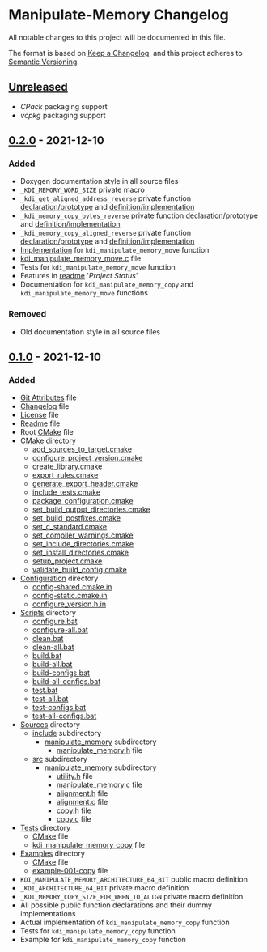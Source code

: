 # Manipulate-Memory Changelog

All notable changes to this project will be documented in this file.

The format is based on [Keep a Changelog](https://keepachangelog.com/en/1.0.0/), and this project adheres to
[Semantic Versioning](https://semver.org/).

## [Unreleased](https://github.com/KumarjitDas/Manipulate-Memory/compare/v0.2.0...HEAD)

- *CPack* packaging support
- *vcpkg* packaging support

## [0.2.0](https://github.com/KumarjitDas/Manipulate-Memory/compare/v0.1.0...v0.2.0) - 2021-12-10

### Added

- Doxygen documentation style in all source files
- `_KDI_MEMORY_WORD_SIZE` private macro
- `_kdi_get_aligned_address_reverse` private function
  [declaration/prototype](https://github.com/KumarjitDas/Manipulate-Memory/blob/v0.2.0/Sources/src/manipulate_memory/alignment.h)
  and
  [definition/implementation](https://github.com/KumarjitDas/Manipulate-Memory/blob/v0.2.0/Sources/src/manipulate_memory/alignment.c)
- `_kdi_memory_copy_bytes_reverse` private function
  [declaration/prototype](https://github.com/KumarjitDas/Manipulate-Memory/blob/v0.2.0/Sources/src/manipulate_memory/alignment.h)
  and
  [definition/implementation](https://github.com/KumarjitDas/Manipulate-Memory/blob/v0.2.0/Sources/src/manipulate_memory/alignment.c)
- `_kdi_memory_copy_aligned_reverse` private function
  [declaration/prototype](https://github.com/KumarjitDas/Manipulate-Memory/blob/v0.2.0/Sources/src/manipulate_memory/copy.h)
  and
  [definition/implementation](https://github.com/KumarjitDas/Manipulate-Memory/blob/v0.2.0/Sources/src/manipulate_memory/copy.c)
- [Implementation](https://github.com/KumarjitDas/Manipulate-Memory/blob/v0.2.0/Sources/src/manipulate_memory/manipulate_memory.c)
  for `kdi_manipulate_memory_move` function
- [kdi_manipulate_memory_move.c](https://github.com/KumarjitDas/Manipulate-Memory/blob/v0.2.0/Tests/kdi_manipulate_memory_move.c)
  file
- Tests for `kdi_manipulate_memory_move` function
- Features in [readme](https://github.com/KumarjitDas/Manipulate-Memory/blob/v0.2.0/README.md#project-status)
  '*Project Status*'
- Documentation for `kdi_manipulate_memory_copy` and `kdi_manipulate_memory_move` functions

### Removed

- Old documentation style in all source files

## [0.1.0](https://github.com/KumarjitDas/Manipulate-Memory/releases/tag/v0.1.0) - 2021-12-10

### Added

- [Git Attributes](https://github.com/KumarjitDas/Manipulate-Memory/blob/v0.1.0/.gitattributes) file
- [Changelog](https://github.com/KumarjitDas/Manipulate-Memory/blob/v0.1.0/CHANGELOG.md) file
- [License](https://github.com/KumarjitDas/Manipulate-Memory/blob/v0.1.0/LICENSE.txt) file
- [Readme](https://github.com/KumarjitDas/Manipulate-Memory/blob/v0.1.0/README.md) file
- Root [CMake](https://github.com/KumarjitDas/Manipulate-Memory/blob/v0.1.0/CMakeLists.txt) file
- [CMake](https://github.com/KumarjitDas/Manipulate-Memory/tree/v0.1.0/CMake) directory
  - [add_sources_to_target.cmake](https://github.com/KumarjitDas/Manipulate-Memory/blob/v0.1.0/CMake/add_sources_to_target.cmake)
  - [configure_project_version.cmake](https://github.com/KumarjitDas/Manipulate-Memory/blob/v0.1.0/CMake/configure_project_version.cmake)
  - [create_library.cmake](https://github.com/KumarjitDas/Manipulate-Memory/blob/v0.1.0/CMake/create_library.cmake)
  - [export_rules.cmake](https://github.com/KumarjitDas/Manipulate-Memory/blob/v0.1.0/CMake/export_rules.cmake)
  - [generate_export_header.cmake](https://github.com/KumarjitDas/Manipulate-Memory/blob/v0.1.0/CMake/generate_export_header.cmake)
  - [include_tests.cmake](https://github.com/KumarjitDas/Manipulate-Memory/blob/v0.1.0/CMake/include_tests.cmake)
  - [package_configuration.cmake](https://github.com/KumarjitDas/Manipulate-Memory/blob/v0.1.0/CMake/package_configuration.cmake)
  - [set_build_output_directories.cmake](https://github.com/KumarjitDas/Manipulate-Memory/blob/v0.1.0/CMake/set_build_output_directories.cmake)
  - [set_build_postfixes.cmake](https://github.com/KumarjitDas/Manipulate-Memory/blob/v0.1.0/CMake/set_build_postfixes.cmake)
  - [set_c_standard.cmake](https://github.com/KumarjitDas/Manipulate-Memory/blob/v0.1.0/CMake/set_c_standard.cmake)
  - [set_compiler_warnings.cmake](https://github.com/KumarjitDas/Manipulate-Memory/blob/v0.1.0/CMake/set_compiler_warnings.cmake)
  - [set_include_directories.cmake](https://github.com/KumarjitDas/Manipulate-Memory/blob/v0.1.0/CMake/set_include_directories.cmake)
  - [set_install_directories.cmake](https://github.com/KumarjitDas/Manipulate-Memory/blob/v0.1.0/CMake/set_install_directories.cmake)
  - [setup_project.cmake](https://github.com/KumarjitDas/Manipulate-Memory/blob/v0.1.0/CMake/setup_project.cmake)
  - [validate_build_config.cmake](https://github.com/KumarjitDas/Manipulate-Memory/blob/v0.1.0/CMake/validate_build_config.cmake)
- [Configuration](https://github.com/KumarjitDas/Manipulate-Memory/tree/v0.1.0/Configuration) directory
  - [config-shared.cmake.in](https://github.com/KumarjitDas/Manipulate-Memory/blob/v0.1.0/Configuration/config-shared.cmake.in)
  - [config-static.cmake.in](https://github.com/KumarjitDas/Manipulate-Memory/blob/v0.1.0/Configuration/config-static.cmake.in)
  - [configure_version.h.in](https://github.com/KumarjitDas/Manipulate-Memory/blob/v0.1.0/Configuration/configure_version.h.in)
- [Scripts](https://github.com/KumarjitDas/Manipulate-Memory/tree/v0.1.0/Scripts) directory
  - [configure.bat](https://github.com/KumarjitDas/Manipulate-Memory/blob/v0.1.0/Scripts/configure.bat)
  - [configure-all.bat](https://github.com/KumarjitDas/Manipulate-Memory/blob/v0.1.0/Scripts/configure-all.bat)
  - [clean.bat](https://github.com/KumarjitDas/Manipulate-Memory/blob/v0.1.0/Scripts/clean.bat)
  - [clean-all.bat](https://github.com/KumarjitDas/Manipulate-Memory/blob/v0.1.0/Scripts/clean-all.bat)
  - [build.bat](https://github.com/KumarjitDas/Manipulate-Memory/blob/v0.1.0/Scripts/build.bat)
  - [build-all.bat](https://github.com/KumarjitDas/Manipulate-Memory/blob/v0.1.0/Scripts/build-all.bat)
  - [build-configs.bat](https://github.com/KumarjitDas/Manipulate-Memory/blob/v0.1.0/Scripts/build-configs.bat)
  - [build-all-configs.bat](https://github.com/KumarjitDas/Manipulate-Memory/blob/v0.1.0/Scripts/build-all-configs.bat)
  - [test.bat](https://github.com/KumarjitDas/Manipulate-Memory/blob/v0.1.0/Scripts/test.bat)
  - [test-all.bat](https://github.com/KumarjitDas/Manipulate-Memory/blob/v0.1.0/Scripts/test-all.bat)
  - [test-configs.bat](https://github.com/KumarjitDas/Manipulate-Memory/blob/v0.1.0/Scripts/test-configs.bat)
  - [test-all-configs.bat](https://github.com/KumarjitDas/Manipulate-Memory/blob/v0.1.0/Scripts/test-all-configs.bat)
- [Sources](https://github.com/KumarjitDas/Manipulate-Memory/tree/v0.1.0/Sources) directory
  - [include](https://github.com/KumarjitDas/Manipulate-Memory/tree/v0.1.0/Sources/include) subdirectory
    - [manipulate_memory](https://github.com/KumarjitDas/Manipulate-Memory/tree/v0.1.0/Sources/include/manipulate_memory) subdirectory
      - [manipulate_memory.h](https://github.com/KumarjitDas/Manipulate-Memory/blob/v0.1.0/Sources/include/manipulate_memory/manipulate_memory.h)
        file
  - [src](https://github.com/KumarjitDas/Manipulate-Memory/tree/v0.1.0/Sources/src) subdirectory
    - [manipulate_memory](https://github.com/KumarjitDas/Manipulate-Memory/tree/v0.1.0/Sources/src/manipulate_memory)
      subdirectory
      - [utility.h](https://github.com/KumarjitDas/Manipulate-Memory/blob/v0.1.0/Sources/src/manipulate_memory/utility.h)
        file
      - [manipulate_memory.c](https://github.com/KumarjitDas/Manipulate-Memory/blob/v0.1.0/Sources/src/manipulate_memory/manipulate_memory.c)
        file
      - [alignment.h](https://github.com/KumarjitDas/Manipulate-Memory/blob/v0.1.0/Sources/src/manipulate_memory/alignment.h)
        file
      - [alignment.c](https://github.com/KumarjitDas/Manipulate-Memory/blob/v0.1.0/Sources/src/manipulate_memory/alignment.c)
        file
      - [copy.h](https://github.com/KumarjitDas/Manipulate-Memory/blob/v0.1.0/Sources/src/manipulate_memory/copy.h)
        file
      - [copy.c](https://github.com/KumarjitDas/Manipulate-Memory/blob/v0.1.0/Sources/src/manipulate_memory/copy.c)
        file
- [Tests](https://github.com/KumarjitDas/Manipulate-Memory/tree/v0.1.0/Tests) directory
  - [CMake](https://github.com/KumarjitDas/Manipulate-Memory/blob/v0.1.0/Tests/CMakeLists.txt) file
  - [kdi_manipulate_memory_copy](https://github.com/KumarjitDas/Manipulate-Memory/blob/v0.1.0/Tests/kdi_manipulate_memory_copy.c)
    file
- [Examples](https://github.com/KumarjitDas/Manipulate-Memory/tree/v0.1.0/Examples) directory
  - [CMake](https://github.com/KumarjitDas/Manipulate-Memory/blob/v0.1.0/Examples/CMakeLists.txt) file
  - [example-001-copy](https://github.com/KumarjitDas/Manipulate-Memory/blob/v0.1.0/Examples/example-001-copy.c) file
- `KDI_MANIPULATE_MEMORY_ARCHITECTURE_64_BIT` public macro definition
- `_KDI_ARCHITECTURE_64_BIT` private macro definition
- `_KDI_MEMORY_COPY_SIZE_FOR_WHEN_TO_ALIGN` private macro definition
- All possible public function declarations and their dummy implementations
- Actual implementation of `kdi_manipulate_memory_copy` function
- Tests for `kdi_manipulate_memory_copy` function
- Example for `kdi_manipulate_memory_copy` function
